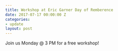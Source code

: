 ```yaml
---
title: Workshop at Eric Garner Day of Remberence
date: 2017-07-17 00:00:00 Z
categories:
- update
layout: post
---
```


Join us Monday @ 3 PM for a free workshop!
